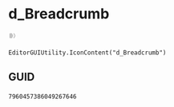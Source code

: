 # d_Breadcrumb
![](/img/d_Breadcrumb.png)

``` CSharp
EditorGUIUtility.IconContent("d_Breadcrumb")
```
## GUID
```
7960457386049267646
```

